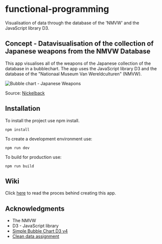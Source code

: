 # functional-programming
Visualisation of data through the database of the 'NMVW' and the JavaScript library D3.

## Concept - Datavisualisation of the collection of Japanese weapons from the NMVW Database

This app visualises all of the weapons of the Japanese collection of the database in a bubblechart. The app uses the JavaScript library D3 and the database of the "Nationaal Museum Van Wereldculturen" (NMVW).

![Bubble chart - Japanese Weapons](https://user-images.githubusercontent.com/33430669/68870651-7f44e180-06fb-11ea-8562-2575ddc51b53.png)

Source: [Nickelback](https://github.com/hubot-scripts/hubot-look-at-this-graph/blob/master/README.md)

## Installation

To install the project use npm install.

`npm install`

To create a development environment use:

`npm run dev`

To build for production use:

`npm run build`

## Wiki

Click [here](https://github.com/Chazzers/functional-programming/wiki) to read the proces behind creating this app.

## Acknowledgments

* The NMVW
* D3 - JavaScript library
* [Simple Bubble Chart D3 v4](https://bl.ocks.org/alokkshukla/3d6be4be0ef9f6977ec6718b2916d168)
* [Clean data assignment](https://github.com/Chazzers/functional-programming/tree/master/clean-data-assignment)
